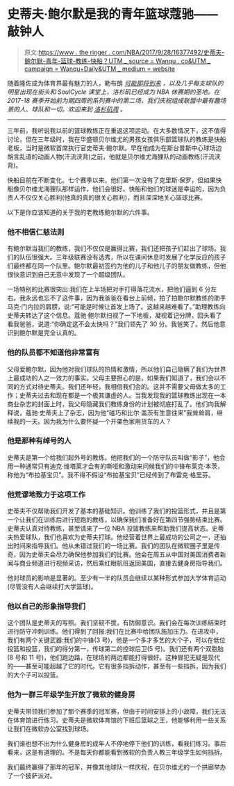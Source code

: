 # 史蒂夫·鲍尔默是我的青年篮球蔻驰——敲钟人

> 原文:[https://www . the ringer . com/NBA/2017/9/28/16377492/史蒂夫-鲍尔默-青年-篮球-教练-快船？UTM _ source = Wanqu . co&UTM _ campaign = Wanqu+Daily&UTM _ medium = website](https://www.theringer.com/nba/2017/9/28/16377492/steve-ballmer-youth-basketball-coach-clippers?utm_source=wanqu.co&utm_campaign=Wanqu+Daily&utm_medium=website)

随着隆佐成为体育界最有魅力的人，勒布朗 [*可能即将到来*](https://www.theringer.com/2017/6/8/16076966/2017-nba-finals-lebron-james-cleveland-cavaliers-los-angeles-lakers-clippers-25e353094845) *，以及几乎每支球队的明星出现在街头和 SoulCycle 课堂上，洛杉矶已经成为 NBA 休赛期的圣地。在 2017-18 赛季开始前为期四周的系列赛中的第二场，我们庆祝组成联盟中最有趣场景的人、球队和一切。欢迎来到* [*洛杉矶周*](https://www.theringer.com/nba/2017/9/26/16369906/2017-nba-preview-l-a-week) *。*

* * *

三年前，我听说我以前的篮球教练正在重返这项运动。在大多数情况下，这不值得讨论，但在三年级时，我在华盛顿贝尔维尤的男孩女孩俱乐部篮球队的教练是快船老板，当时是微软首席执行官史蒂夫·鲍尔默。早在他成为在斯台普斯中心球场边胡言乱语的动画人物(汗流浃背)之前，他就是贝尔维尤海狸队的动画教练(汗流浃背)。

快船目前在不断变化。七个赛季以来，他们第一次没有了克里斯·保罗，但如果快船像贝尔维尤海狸队那样运作，他们会很好。快船和他们的球迷是幸运的，因为负责人不仅仅关心胜利(他真的真的很关心胜利)，而且深深地关心篮球比赛。

以下是你应该知道的关于我的老教练鲍尔默的六件事。

### 他不相信仁慈法则

有鲍尔默当我们的教练，我们不仅仅是赢得比赛，我们还把孩子们赶出了球场。我们的队伍很强大。三年级联赛没有选秀，所以在课间休息时发展了化学反应的孩子们最终都在同一个队里。鲍尔默最初签约为他的儿子和他儿子的朋友做教练，但他很快意识到自己无意中发现了一个超级团队。

一场特别的比赛很突出:我们在上半场把对手打得落花流水，把他们逼到 6 分左右。我永远也忘不了这件事，因为我爸爸在看台上前倾，拍了拍鲍尔默教练的助手马克·门内拉的肩膀，说:“可能是时候让首发上场了。这越来越难看了。”助理教练向史蒂夫转达了这个信息。蔻驰·鲍尔默扫视了一下地板，凝视着记分牌，回头看了看我爸爸，说道:“你确定这不会太快吗？”我们领先了 30 分。我爸笑了。然后他意识到鲍尔默是完全认真的。

### 他的队员都不知道他非常富有

父母爱鲍尔默，因为他对我们球队的热情和激情，所以他们自己隐瞒了我们为世界上最成功的人之一效力的事实。父母主要担心的是，如果我们知道了，我们会以不同的方式对待史蒂夫。我们还年轻，我相信我们会的。这并不需要父母做太多的工作；史蒂夫过去和现在都是一个极其谦虚的人。当我发现我的篮球教练出现在一本商业杂志的封面上时，我父母隐藏我们教练身份的计划被彻底打乱了。他们向我解释说，蔻驰·史蒂夫上了杂志，因为他“碰巧和比尔·盖茨有生意往来”我耸耸肩，继续我的一天。因为我为什么要怀疑一个开栗色家用货车的人？

### 他是那种有绰号的人

史蒂夫是第一个给我们起外号的教练。他把我们的一个防守队员叫做“影子”，他会用一种通常只有迪克·维塔莱才会有的嘶哑和激动来问候我们的中锋布莱克·本茨，称他为“布拉基宝贝”。我不得不假设“布拉基宝贝”已经传到了布雷克·格里芬。

### 他荒谬地致力于这项工作

史蒂夫不仅帮助我们开发了基本的基础知识。他训练了我们的投篮形式，并且是第一个让我们在训练后进行短跑的教练，以确保我们准备好在第四节强势结束比赛。史蒂夫认真对待教练，甚至请来了一位 NBA 投篮教练来帮助我们提高状态。史蒂夫热爱球队，我们也喜欢为史蒂夫打球。他经营着世界上最成功的公司之一，还抽出时间来指导我们。他从未错过我们的一场比赛。我们的团队在微软圈子里是传奇，因为史蒂夫会尽力确保他参加我们的比赛。他会在周五从中国对美国消费者新闻与商业频道进行视频采访，然后乘红眼航班返回美国，直接去健身房指导我们。

他对球员的影响是显著的。至少有一半的队员会继续以某种形式参加大学体育运动(尽管没有人会继续打大学篮球)。

### 他以自己的形象指导我们

这个团队是史蒂夫的写照。我们坚韧不拔，有防御意识。我们会在每次训练结束时进行防守冲刺训练。他们得到了回报:我们在比赛中给团队施加压力。在进攻中，我们有两个关键武器:我们的中锋(3 号)，他是一个多才多艺的大个子，可以在低位投篮和投篮，我们的得分第一，传球第二的控球后卫(5 号)。我们还有两个双胞胎(8 号和 11 号)，他们跑边路，在球场的两边都能打得很好。这种冒犯无疑是现代的——甚至可能超越了它的时代。它有很多挡拆动作，甚至有一些挡拆，因为我们的大个子可以投篮。

### 他为一群三年级学生开放了微软的健身房

史蒂夫带领我们参加了那个赛季的冠军赛，但由于时间安排上的小故障，我们无法在体育馆进行练习。史蒂夫是微软体育馆的下班后篮球之王，他能够利用一些关系让我们在微软办公室找到球场。

我们谁也想不出为什么健身房的成年人不停地停下他们的训练，看我们练习。事后看来，这是有道理的。不是每天你都能看到微软的负责人教三年级学生如何挡拆。

我们最终赢得了那年的冠军，并像其他球队一样庆祝，在贝尔维尤的一个拱廊举办了一个披萨派对。